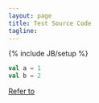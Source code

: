 ```yaml
---
layout: page
title: Test Source Code
tagline: 
---
```

{% include JB/setup %}

```scala
val a = 1
val b = 2
```
[Refer to](https://help.github.com/articles/markdown-basics)

